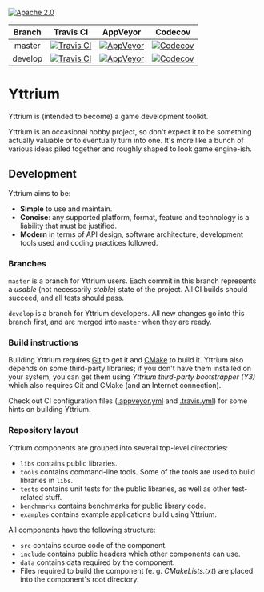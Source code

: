 [![Apache 2.0](https://img.shields.io/badge/License-Apache%202.0-blue.svg)](LICENSE)

| Branch | Travis CI | AppVeyor | Codecov |
|:------:|:---------:|:--------:|:-------:|
| master | [![Travis CI](https://travis-ci.org/blagodarin/yttrium.svg?branch=master)](https://travis-ci.org/blagodarin/yttrium) | [![AppVeyor](https://ci.appveyor.com/api/projects/status/v3pco3lbvp2y4r9b/branch/master?svg=true)](https://ci.appveyor.com/project/blagodarin/yttrium/branch/master) | [![Codecov](https://codecov.io/gh/blagodarin/yttrium/branch/master/graph/badge.svg)](https://codecov.io/gh/blagodarin/yttrium/branch/master) |
| develop | [![Travis CI](https://travis-ci.org/blagodarin/yttrium.svg?branch=develop)](https://travis-ci.org/blagodarin/yttrium) | [![AppVeyor](https://ci.appveyor.com/api/projects/status/v3pco3lbvp2y4r9b/branch/develop?svg=true)](https://ci.appveyor.com/project/blagodarin/yttrium/branch/develop) | [![Codecov](https://codecov.io/gh/blagodarin/yttrium/branch/develop/graph/badge.svg)](https://codecov.io/gh/blagodarin/yttrium/branch/develop) |


# Yttrium

Yttrium is (intended to become) a game development toolkit.

Yttrium is an occasional hobby project, so don't expect it to be something
actually valuable or to eventually turn into one. It's more like a bunch of
various ideas piled together and roughly shaped to look game engine-ish.


## Development

Yttrium aims to be:
* **Simple** to use and maintain.
* **Concise**: any supported platform, format, feature and technology is a
  liability that must be justified.
* **Modern** in terms of API design, software architecture, development tools
  used and coding practices followed.


### Branches

`master` is a branch for Yttrium users. Each commit in this branch represents
a *usable* (not necessarily *stable*) state of the project. All CI builds
should succeed, and all tests should pass.

`develop` is a branch for Yttrium developers. All new changes go into this
branch first, and are merged into `master` when they are ready.


### Build instructions

Building Yttrium requires [Git](https://git-scm.com/downloads/) to get it and
[CMake](https://cmake.org/download/) to build it. Yttrium also depends on some
third-party libraries; if you don't have them installed on your system, you can
get them using *Yttrium third-party bootstrapper (Y3)* which also requires Git
and CMake (and an Internet connection).

Check out CI configuration files ([.appveyor.yml](.appveyor.yml) and
[.travis.yml](.travis.yml)) for some hints on building Yttrium.


### Repository layout

Yttrium components are grouped into several top-level directories:
* `libs` contains public libraries.
* `tools` contains command-line tools. Some of the tools are used to build
  libraries in `libs`.
* `tests` contains unit tests for the public libraries, as well as other
  test-related stuff.
* `benchmarks` contains benchmarks for public library code.
* `examples` contains example applications build using Yttrium.

All components have the following structure:
* `src` contains source code of the component.
* `include` contains public headers which other components can use.
* `data` contains data required by the component.
* Files required to build the component (e. g. *CMakeLists.txt*) are placed
  into the component's root directory.
